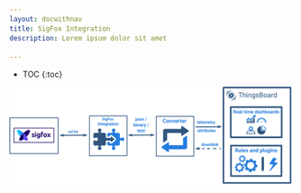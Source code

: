 ```yaml
---
layout: docwithnav
title: SigFox Integration
description: Lorem ipsum dolor sit amet 

---
```


* TOC
{:toc}

 ![image](/images/user-guide/integrations/sigfox-integration.svg)
